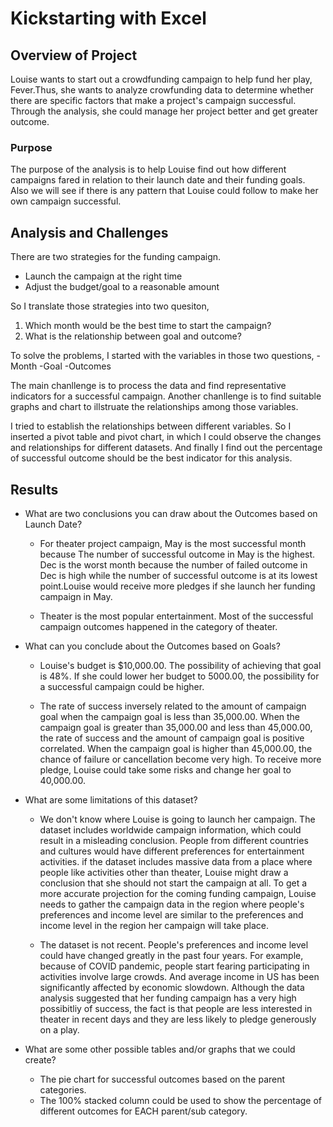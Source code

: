 # Kickstarting with Excel

## Overview of Project

Louise wants to start out a crowdfunding campaign to help fund her play, Fever.Thus, she wants to analyze crowfunding data to determine whether there are specific factors that make a project's campaign successful. Through the analysis, she could manage her project better and get greater outcome.

### Purpose

The purpose of the analysis is to help Louise find out how different campaigns fared in relation to their launch date and their funding goals. Also we will see if there is any pattern that Louise could follow to make her own campaign successful. 

## Analysis and Challenges
There are two strategies for the funding campaign. 
- Launch the campaign at the right time
- Adjust the budget/goal to a reasonable amount

So I translate those strategies into two quesiton, 
 1. Which month would be the best time to start the campaign?
 2. What is the relationship between goal and outcome? 

To solve the problems, I started with the variables in those two questions,
-Month
-Goal 
-Outcomes

The main chanllenge is to process the data and find representative indicators for a successful campaign. Another chanllenge is to find suitable graphs and chart to illstruate the relationships among those variables. 

I tried to establish the relationships between different variables. So I inserted a pivot table and pivot chart, in which I could observe the changes and relationships for different datasets. And finally I find out the percentage of successful outcome should be the best indicator for this analysis. 

## Results

- What are two conclusions you can draw about the Outcomes based on Launch Date?

   * For theater project campaign, May is the most successful month because The number of successful outcome in May is the highest. Dec is the worst month because the number of failed outcome in Dec is high while the number of successful outcome is at its lowest point.Louise would receive more pledges if she launch her funding campaign in May. 
 
   * Theater is the most popular entertainment. Most of the successful campaign outcomes happened in the category of theater. 
   
- What can you conclude about the Outcomes based on Goals?

   * Louise's budget is $10,000.00. The possibility of achieving that goal is 48%. If she  could lower her budget to 5000.00, the possibility for a successful campaign could be higher. 
 
   * The rate of success inversely related to the amount of campaign goal when the campaign goal is less than 35,000.00. When the campaign goal is greater than 35,000.00 and less than 45,000.00, the rate of success and the amount of campaign goal is positive correlated. When the campaign goal is higher than 45,000.00, the chance of failure or cancellation become very high. To receive more pledge, Louise could take some risks and change her goal to 40,000.00. 
 

- What are some limitations of this dataset?

   * We don't know where Louise is going to launch her campaign. The dataset includes worldwide campaign information, which could result in a misleading conclusion. People from different countries and cultures would have different preferences for entertainment activities. if the dataset includes massive data from a place where people like activities other than theater, Louise might draw a conclusion that she should not start the campaign at all. To get a more accurate projection for the coming funding campaign, Louise needs to gather the campaign data in the region where people's preferences and income level are similar to the preferences and income level in the region her campaign will take place. 
 
   * The dataset is not recent. People's preferences and income level could have changed greatly in the past four years. For example, because of COVID pandemic, people start fearing participating in activities involve large crowds. And average income in US has been significantly affected by economic slowdown. Although the data analysis suggested that her funding campaign has a very high possibitliy of success, the fact is that people are less interested in theater in recent days and they are less likely to pledge generously on a play. 
 
 
- What are some other possible tables and/or graphs that we could create?

   * The pie chart for successful outcomes based on the parent categories. 
   * The 100% stacked column could be used to show the percentage of different outcomes for EACH parent/sub category.  
 
